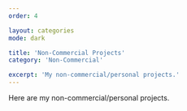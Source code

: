 ```yaml
---
order: 4

layout: categories
mode: dark

title: 'Non-Commercial Projects'
category: 'Non-Commercial'

excerpt: 'My non-commercial/personal projects.'
---
```


Here are my non-commercial/personal projects.

